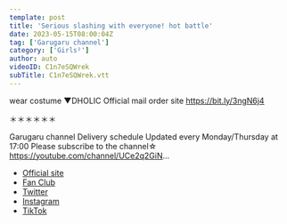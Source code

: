 ```yaml
---
template: post
title: 'Serious slashing with everyone! hot battle'
date: 2023-05-15T08:00:04Z
tag: ['Garugaru channel']
category: ['Girls²']
author: auto 
videoID: C1n7eSQWrek
subTitle: C1n7eSQWrek.vtt
---
```

wear costume
▼DHOLIC
Official mail order site
https://bit.ly/3ngN6j4


＊＊＊＊＊＊

Garugaru channel
Delivery schedule
Updated every Monday/Thursday at 17:00
Please subscribe to the channel☆
https://youtube.com/channel/UCe2q2GiN...


- [Official site](https://www.girls2.jp/)
- [Fan Club](https://girls2-fc.jp/)
- [Twitter](https://twitter.com/girls2_official)
- [Instagram](https://www.instagram.com/girls2_official/)
- [TikTok](https://www.tiktok.com/@girls20190625)